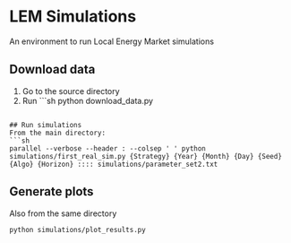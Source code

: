 # LEM Simulations

An environment to run Local Energy Market simulations


## Download data

1. Go to the source directory
2. Run ```sh
python download_data.py
```

## Run simulations
From the main directory:
```sh
parallel --verbose --header : --colsep ' ' python simulations/first_real_sim.py {Strategy} {Year} {Month} {Day} {Seed} {Algo} {Horizon} :::: simulations/parameter_set2.txt

```

## Generate plots
Also from the same directory
```sh
python simulations/plot_results.py
```


